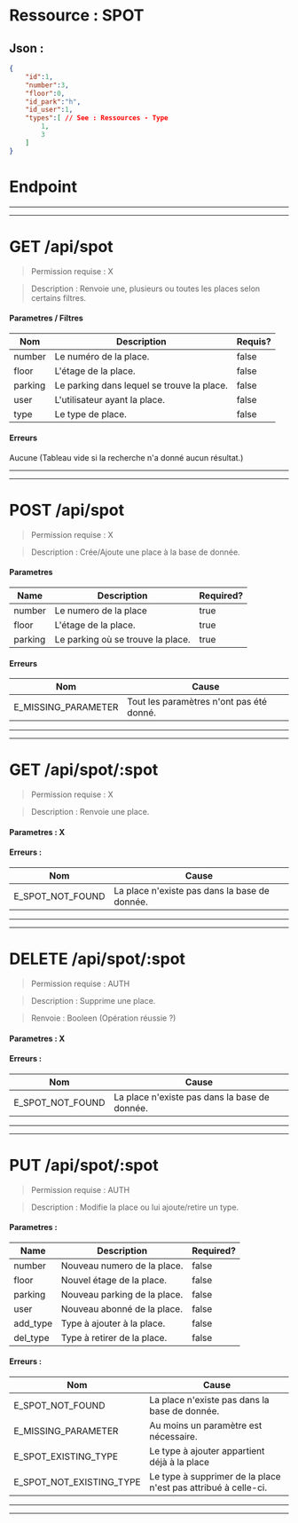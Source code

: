 # Ressource : SPOT

## Json :
```json
{
	"id":1,
	"number":3,
	"floor":0,
	"id_park":"h",
	"id_user":1,
	"types":[ // See : Ressources - Type
		1,
		3
	]
}
```

# Endpoint
* * *
* * *

# GET /api/spot
> Permission requise : X

> Description : Renvoie une, plusieurs ou toutes les places selon certains filtres.

#### **Parametres / Filtres** 

| Nom | Description | Requis? |
| ---- | ----------- | --------- |
| number | Le numéro de la place. | false |
| floor | L'étage de la place. | false |
| parking | Le parking dans lequel se trouve la place. | false |
| user | L'utilisateur ayant la place. | false |
| type | Le type de place. | false |
#### **Erreurs**
Aucune (Tableau vide si la recherche n'a donné aucun résultat.)
* * *
* * *
# POST /api/spot
> Permission requise : X

> Description : Crée/Ajoute une place à la base de donnée.

#### **Parametres**

| Name | Description | Required? |
| ---- | ----------- | --------- |
| number | Le numero de la place | true |
| floor | L'étage de la place. | true |
| parking | Le parking où se trouve la place. | true |

#### **Erreurs**

| Nom | Cause |
| --- | ----- |
| E_MISSING_PARAMETER | Tout les paramètres n'ont pas été donné. |
* * *
* * *

# GET /api/spot/:spot
> Permission requise : X

> Description : Renvoie une place.

#### **Parametres** : X

#### **Erreurs** :

| Nom | Cause |
| --- | ----- |
| E_SPOT_NOT_FOUND | La place n'existe pas dans la base de donnée. |

* * *
* * *
# DELETE /api/spot/:spot
> Permission requise : AUTH

> Description : Supprime une place.

> Renvoie : Booleen (Opération réussie ?)
#### **Parametres** : X

#### **Erreurs** :

| Nom | Cause |
| --- | ----- |
| E_SPOT_NOT_FOUND | La place n'existe pas dans la base de donnée. |

* * *
* * *
# PUT /api/spot/:spot
> Permission requise : AUTH

> Description : Modifie la place ou lui ajoute/retire un type.

#### **Parametres** :

| Name | Description | Required? | 
| ---- | ----------- | --------- | 
| number | Nouveau numero de la place. | false | 
| floor | Nouvel étage de la place. | false |
| parking | Nouveau parking de la place. | false |
| user | Nouveau abonné de la place. | false |
| add_type | Type à ajouter à la place. | false |
| del_type | Type à retirer de la place. | false |

#### **Erreurs** :

| Nom | Cause |
| --- | ----- |
| E_SPOT_NOT_FOUND | La place n'existe pas dans la base de donnée. |
| E_MISSING_PARAMETER | Au moins un paramètre est nécessaire. |
| E_SPOT_EXISTING_TYPE | Le type à ajouter appartient déjà à la place |
| E_SPOT_NOT_EXISTING_TYPE | Le type à supprimer de la place n'est pas attribué à celle-ci. |
* * *
* * *